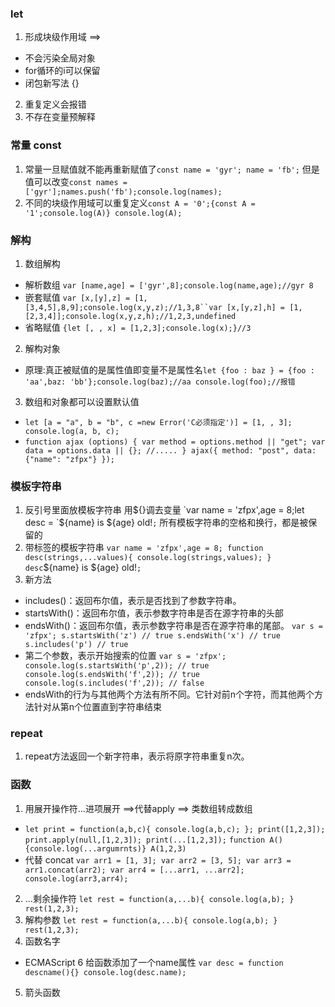 ### let
1. 形成块级作用域 ==>
* 不会污染全局对象
* for循环的i可以保留
* 闭包新写法 {}
2. 重复定义会报错
3. 不存在变量预解释
### 常量 const
1. 常量一旦赋值就不能再重新赋值了`const name = 'gyr'; name = 'fb';` 但是值可以改变`const names = ['gyr'];names.push('fb');console.log(names);`
2. 不同的块级作用域可以重复定义`const A = '0';{const A = '1';console.log(A)} console.log(A);`
### 解构
1. 数组解构
* 解析数组 `var [name,age] = ['gyr',8];console.log(name,age);//gyr 8`
* 嵌套赋值 `var [x,[y],z] = [1,[3,4,5],8,9];console.log(x,y,z);//1,3,8``var [x,[y,z],h] = [1,[2,3,4]];console.log(x,y,z,h);//1,2,3,undefined`
* 省略赋值 `{let [, , x] = [1,2,3];console.log(x);}//3`
2. 解构对象
* 原理:真正被赋值的是属性值即变量不是属性名`let {foo : baz } = {foo : 'aa',baz: 'bb'};console.log(baz);//aa console.log(foo);//报错`
3. 数组和对象都可以设置默认值
* `let [a = "a", b = "b", c =new Error('C必须指定')] = [1, , 3];
   console.log(a, b, c);`
* `function ajax (options) {
       var method = options.method || "get";
       var data = options.data || {};
       //.....
   }
   ajax({
        method: "post",
        data: {"name": "zfpx"}
    });`
### 模板字符串
1. 反引号里面放模板字符串 用${}调去变量 `var name = 'zfpx',age = 8;let desc = `${name} is ${age} old!`;` 所有模板字符串的空格和换行，都是被保留的
2. 带标签的模板字符串 `var name = 'zfpx',age = 8;
                  function desc(strings,...values){
                      console.log(strings,values);
                  }
                  desc`${name} is ${age} old!`;`
3. 新方法
* includes()：返回布尔值，表示是否找到了参数字符串。
* startsWith()：返回布尔值，表示参数字符串是否在源字符串的头部
* endsWith()：返回布尔值，表示参数字符串是否在源字符串的尾部。
`var s = 'zfpx';
 s.startsWith('z') // true
 s.endsWith('x') // true
 s.includes('p') // true`
* 第二个参数，表示开始搜索的位置
`var s = 'zfpx';
 console.log(s.startsWith('p',2)); // true
 console.log(s.endsWith('f',2)); // true
 console.log(s.includes('f',2)); // false`
* endsWith的行为与其他两个方法有所不同。它针对前n个字符，而其他两个方法针对从第n个位置直到字符串结束
### repeat
1. repeat方法返回一个新字符串，表示将原字符串重复n次。
### 函数
1. 用展开操作符...进项展开 ==>代替apply ==> 类数组转成数组
* `let print = function(a,b,c){
         console.log(a,b,c);
     };
     print([1,2,3]);
     print.apply(null,[1,2,3]);
     print(...[1,2,3]);`
  `function A(){console.log(...argumrnts)} A(1,2,3)`
* 代替 concat
`var arr1 = [1, 3];
     var arr2 = [3, 5];
     var arr3 = arr1.concat(arr2);
     var arr4 = [...arr1, ...arr2];
     console.log(arr3,arr4);`
2. ...剩余操作符
`let rest = function(a,...b){
     console.log(a,b);
 }
 rest(1,2,3);`
3. 解构参数
`let rest = function(a,...b){
     console.log(a,b);
 }
 rest(1,2,3);`
4. 函数名字
* ECMAScript 6 给函数添加了一个name属性
`var desc = function descname(){}
 console.log(desc.name);`
5. 箭头函数

